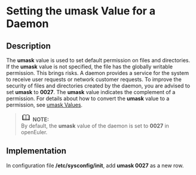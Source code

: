 # Setting the  **umask**  Value for a Daemon<a name="EN-US_TOPIC_0192977550"></a>

## Description<a name="en-us_topic_0152099760_s4fa353681bd7456886eb6e0f08b6c15c"></a>

The  **umask**  value is used to set default permission on files and directories. If the  **umask**  value is not specified, the file has the globally writable permission. This brings risks. A daemon provides a service for the system to receive user requests or network customer requests. To improve the security of files and directories created by the daemon, you are advised to set  **umask**  to  **0027**. The  **umask**  value indicates the complement of a permission. For details about how to convert the  **umask**  value to a permission, see  [umask Values](umask-values.md).

>![](public_sys-resources/icon-note.gif) **NOTE:**   
>By default, the  **umask**  value of the daemon is set to  **0027**  in openEuler.  

## Implementation<a name="en-us_topic_0152099760_sc90ceeadeac64151a3ded98010e6df3a"></a>

In configuration file  **/etc/sysconfig/init**, add  **umask 0027**  as a new row.

